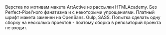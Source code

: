 Верстка по мотивам макета ArtActive из рассылки HTMLAcademy. Без Perfect-Pixel'ного фанатизма и с некоторыми упрощениями.
Платный шрифт макета заменен на OpenSans.
Gulp, SASS. Попытка сделать одну сборку на несколько проектов - поэтому сборка в репозиторий проекта не входит.
